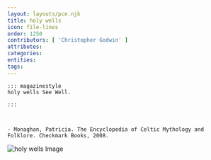```yaml
---
layout: layouts/pce.njk
title: holy wells
icon: file-lines
order: 1250
contributors: [ 'Christopher Godwin' ]
attributes:
categories:
entities:
tags:
---
```

``` tab [group1:Info]
::: magazinestyle
holy wells See Well.

:::
```
``` tab [group1:Attributes]
```
``` tab [group1:Entities]
```
``` tab [group1:Sources]
- Monaghan, Patricia. The Encyclopedia of Celtic Mythology and Folklore. Checkmark Books, 2008.
```
![holy wells Image](https://upload.wikimedia.org/wikipedia/commons/thumb/8/84/Holy_Well%2C_Coole_Upper_Two_Churches%2C_North_Cork.JPG/1200px-Holy_Well%2C_Coole_Upper_Two_Churches%2C_North_Cork.JPG)

